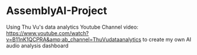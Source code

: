 # AssemblyAI-Project
Using  Thu Vu's data analytics Youtube Channel video: https://www.youtube.com/watch?v=B11nK1QCPRA&amp;ab_channel=ThuVudataanalytics to create my own AI audio analysis dashboard

